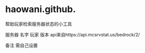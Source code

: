 # haowani.github.

帮助玩家检索服务器状态的小工具


服务器 名字 玩家 版本
api来自https://api.mcsrvstat.us/bedrock/2/

备注 需自己设置

